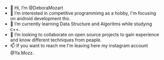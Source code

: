 - 👋 Hi, I’m @DeboraMozart
- 👀 I’m interested in competitive programmimg as a hobby, I'm focusing on android development tho.
- 🌱 I’m currently learning Data Structure and Algoritms while studying c++.
- 💞️ I’m looking to collaborate on open source projects to gain experience and know different techniques from peaple.
- 📫 If you want to reach me I'm leaving here my instagram account @Ya.Mozz.

<!---
DeboraMozart/DeboraMozart is a ✨ special ✨ repository because its `README.md` (this file) appears on your GitHub profile.
You can click the Preview link to take a look at your changes.
--->
